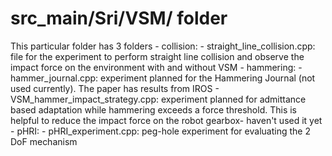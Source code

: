 # **src_main/Sri/VSM/** folder 
This particular folder has 3 folders 
    - collision: 
        - straight_line_collision.cpp: file for the experiment to perform straight line collision and observe the impact force on the environment with and without VSM
    - hammering: 
        - hammer_journal.cpp: experiment planned for the Hammering Journal (not used currently). The paper has results from IROS
        - VSM_hammer_impact_strategy.cpp: experiment planned for admittance based adaptation while hammering exceeds a force threshold. This is helpful to reduce the impact force on the robot gearbox- haven't used it yet
    - pHRI: 
        - pHRI_experiment.cpp: peg-hole experiment for evaluating the 2 DoF mechanism 

        
